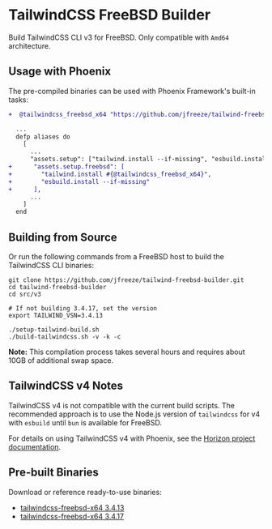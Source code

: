 # TailwindCSS FreeBSD Builder

Build TailwindCSS CLI v3 for FreeBSD. Only compatible with `Amd64` architecture.

## Usage with Phoenix

The pre-compiled binaries can be used with Phoenix Framework's built-in tasks:

```diff
+  @tailwindcss_freebsd_x64 "https://github.com/jfreeze/tailwind-freebsd-builder/releases/download/$version/tailwindcss-$target"

  ...
  defp aliases do
    [
      ...
      "assets.setup": ["tailwind.install --if-missing", "esbuild.install --if-missing"],
+      "assets.setup.freebsd": [
+        "tailwind.install #{@tailwindcss_freebsd_x64}",
+        "esbuild.install --if-missing"
+      ],
      ...
    ]
  end
```

## Building from Source

Or run the following commands from a FreeBSD host to build the TailwindCSS CLI binaries:

```shell
git clone https://github.com/jfreeze/tailwind-freebsd-builder.git
cd tailwind-freebsd-builder
cd src/v3

# If not building 3.4.17, set the version
export TAILWIND_VSN=3.4.13

./setup-tailwind-build.sh
./build-tailwindcss.sh -v -k -c
```

**Note:** This compilation process takes several hours and requires about 10GB of additional swap space.

## TailwindCSS v4 Notes

TailwindCSS v4 is not compatible with the current build scripts. The recommended approach is to use the Node.js version of `tailwindcss` for v4 with `esbuild` until `bun` is available for FreeBSD.

For details on using TailwindCSS v4 with Phoenix, see the [Horizon project documentation](https://hex.pm/packages/horizon).

## Pre-built Binaries

Download or reference ready-to-use binaries:

- [tailwindcss-freebsd-x64 3.4.13](https://github.com/jfreeze/tailwind-freebsd-builder/releases/download/3.4.13/tailwindcss-freebsd-x64)
- [tailwindcss-freebsd-x64 3.4.17](https://github.com/jfreeze/tailwind-freebsd-builder/releases/download/3.4.17/tailwindcss-freebsd-x64)